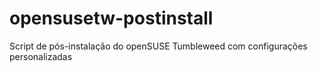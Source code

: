 # opensusetw-postinstall
Script de pós-instalação do openSUSE Tumbleweed com configurações personalizadas
